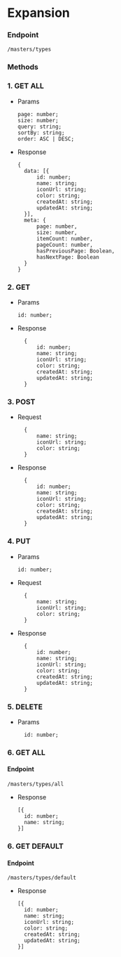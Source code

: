 # **Expansion**

### Endpoint

```
/masters/types
```

### Methods

### 1. GET ALL

- Params

  ```
  page: number;
  size: number;
  query: string;
  sortBy: string;
  order: ASC | DESC;
  ```

- Response

  ```
  {
    data: [{
        id: number;
        name: string;
        iconUrl: string;
        color: string;
        createdAt: string;
        updatedAt: string;
    }],
    meta: {
        page: number,
        size: number,
        itemCount: number,
        pageCount: number,
        hasPreviousPage: Boolean,
        hasNextPage: Boolean
    }
  }
  ```

### 2. GET

- Params

  ```
  id: number;
  ```

- Response

  ```
    {
        id: number;
        name: string;
        iconUrl: string;
        color: string;
        createdAt: string;
        updatedAt: string;
    }
  ```

### 3. POST

- Request

  ```
    {
        name: string;
        iconUrl: string;
        color: string;
    }
  ```

- Response

  ```
    {
        id: number;
        name: string;
        iconUrl: string;
        color: string;
        createdAt: string;
        updatedAt: string;
    }
  ```

### 4. PUT

- Params

  ```
  id: number;
  ```

- Request

  ```
    {
        name: string;
        iconUrl: string;
        color: string;
    }
  ```

- Response

  ```
    {
        id: number;
        name: string;
        iconUrl: string;
        color: string;
        createdAt: string;
        updatedAt: string;
    }
  ```

### 5. DELETE

- Params

  ```
    id: number;
  ```

### 6. GET ALL

#### Endpoint

```
/masters/types/all
```

- Response

  ```
  [{
    id: number;
    name: string;
  }]
  ```

### 6. GET DEFAULT

#### Endpoint

```
/masters/types/default
```

- Response

  ```
  [{
    id: number;
    name: string;
    iconUrl: string;
    color: string;
    createdAt: string;
    updatedAt: string;
  }]
  ```
